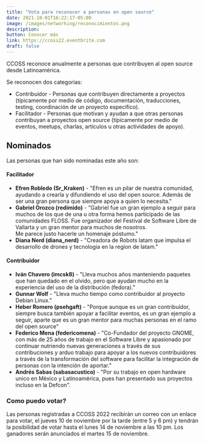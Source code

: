 ```yaml
---
title: "Vota para reconocer a personas en open source"
date: 2021-10-01T16:22:17-05:00
image: /images/networking/reconocimientos.png
description: 
button: Conocer más
link: https://ccoss22.eventbrite.com
draft: false
---
```


CCOSS reconoce anualmente a personas que contribuyen al open source desde Latinoamérica.

Se reconocen dos categorias:
* Contribuidor - Personas que contribuyen directamente a proyectos (típicamente por medio de código, documentación, traducciones, testing, coordinación de un proyecto específico).
* Facilitador - Personas que motivan y ayudan a que otras personas contribuyan a proyectos open source (típicamente por medio de eventos, meetups, charlas, artículos u otras actividades de apoyo).

## Nominados
Las personas que han sido nominadas este año son:

#### Facilitador
* __Efren Robledo (Sr_Kraken)__ - "Efren es un pilar de nuestra comunidad, ayudando a crearla y difundiendo el uso del open source. Además de ser una gran persona que siempre apoya a quien lo necesita."
* __Gabriel Orozco (redimido)__ - "Gabriel fue un gran ejemplo a seguir para muchos de los que de una u otra forma hemos participado de las comunidades FLOSS.  Fue organizador del Festival de Software Libre de Vallarta y un gran mentor para muchos de nosotros.  
Me parece justo hacerle un homenaje póstumo."
* __Diana Nerd (diana_nerd)__ - "Creadora de Robots latam que impulsa el desarrollo de drones y tecnologia en la region de latam."

#### Contribuidor
* __Iván Chavero (imcsk8)__ - "Lleva muchos años manteniendo paquetes que han quedado en el olvido, pero que ayudan mucho en la experiencia del uso de la distribución (fedora)."
* __Gunnar Wolf__ - "Lleva mucho tiempo como contribuidor al proyecto Debían Linux."
* __Heber Romero (psehgaft)__ - "Porque aunque es un gran contribuidor, siempre busca también apoyar a facilitar eventos, es un gran ejemplo a seguir, aparte que es un gran mentor para muchas personas en el ramo del open source"
* __Federico Mena (federicomena)__ - "Co-Fundador del proyecto GNOME, con más de 25 años de trabajo en el Software Libre y apasionado por continuar nutriendo nuevas generaciones a través de sus contribuciones y arduo trabajo para apoyar a los nuevos contribuidores a través de la transformación del software para facilitar la integración de personas con la intención de aportar."
* __Andrés Sabas (sabasacustico)__ - "Por su trabajo en open hardware unico en México y Latinoamérica, pues han presentado sus proyectos incluso en la Defcon".

### Como puedo votar?
Las personas registradas a CCOSS 2022 recibirán un correo con un enlace para votar, el jueves 10 de noviembre por la tarde (entre 5 y 6 pm) y tendrán la posibilidad de votar hasta el lunes 14 de noviembre a las 10 pm. Los ganadores serán anunciados el martes 15 de noviembre.